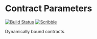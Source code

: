 # Contract Parameters

[![Build Status](https://github.com/camoy/contract-parameter/workflows/build/badge.svg)](https://github.com/camoy/contract-parameter/actions?query=workflow%3Abuild)
[![Scribble](https://img.shields.io/badge/Docs-Scribble-blue.svg)](https://docs.racket-lang.org/contract-parameter/)

Dynamically bound contracts.

